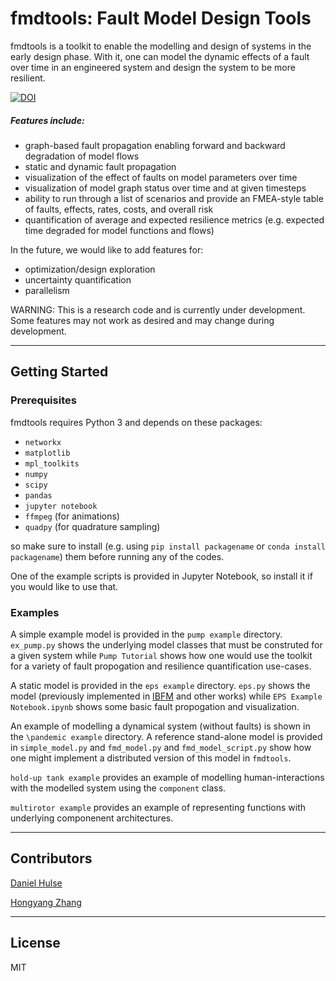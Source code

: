 # fmdtools: Fault Model Design Tools

fmdtools is a toolkit to enable the modelling and design of systems in the early design phase. With it, one can model the dynamic effects of a fault over time in an engineered system and design the system to be more resilient. 

[![DOI](https://zenodo.org/badge/212862445.svg)](https://zenodo.org/badge/latestdoi/212862445)

##### Features include:

- graph-based fault propagation enabling forward and backward degradation of model flows
- static and dynamic fault propagation
- visualization of the effect of faults on model parameters over time
- visualization of model graph status over time and at given timesteps
- ability to run through a list of scenarios and provide an FMEA-style table of faults, effects, rates, costs, and overall risk
- quantification of average and expected resilience metrics (e.g. expected time degraded for model functions and flows)

In the future, we would like to add features for:

- optimization/design exploration
- uncertainty quantification
- parallelism

WARNING: This is a research code and is currently under development. Some features may not work as desired and may change during development.

----
## Getting Started

### Prerequisites

fmdtools requires Python 3 and depends on these packages:

- `networkx`
- `matplotlib`
- `mpl_toolkits`
- `numpy`
- `scipy`
- `pandas`
- `jupyter notebook`
- `ffmpeg` (for animations)
- `quadpy` (for quadrature sampling)

so make sure to install (e.g. using `pip install packagename` or `conda install packagename`) them before running any of the codes.

One of the example scripts is provided in Jupyter Notebook, so install it if you would like to use that.

### Examples

A simple example model is provided in the `pump example` directory. `ex_pump.py` shows the underlying model classes that must be construted for a given system while `Pump Tutorial` shows how one would use the toolkit for a variety of fault propogation and resilience quantification use-cases.

A static model is provided in the `eps example` directory. `eps.py` shows the model (previously implemented in [IBFM](https://github.com/DesignEngrLab/IBFM) and other works) while `EPS Example Notebook.ipynb` shows some basic fault propogation and visualization. 

An example of modelling a dynamical system (without faults) is shown in the `\pandemic example` directory. A reference stand-alone model is provided in `simple_model.py` and `fmd_model.py` and `fmd_model_script.py` show how one might implement a distributed version of this model in `fmdtools`.

`hold-up tank example` provides an example of modelling human-interactions with the modelled system using the `component` class.

`multirotor example` provides an example of representing functions with underlying componenent architectures.

----
## Contributors

[Daniel Hulse](https://github.com/hulsed)

[Hongyang Zhang](https://github.com/zhangho2)

----
## License

MIT

